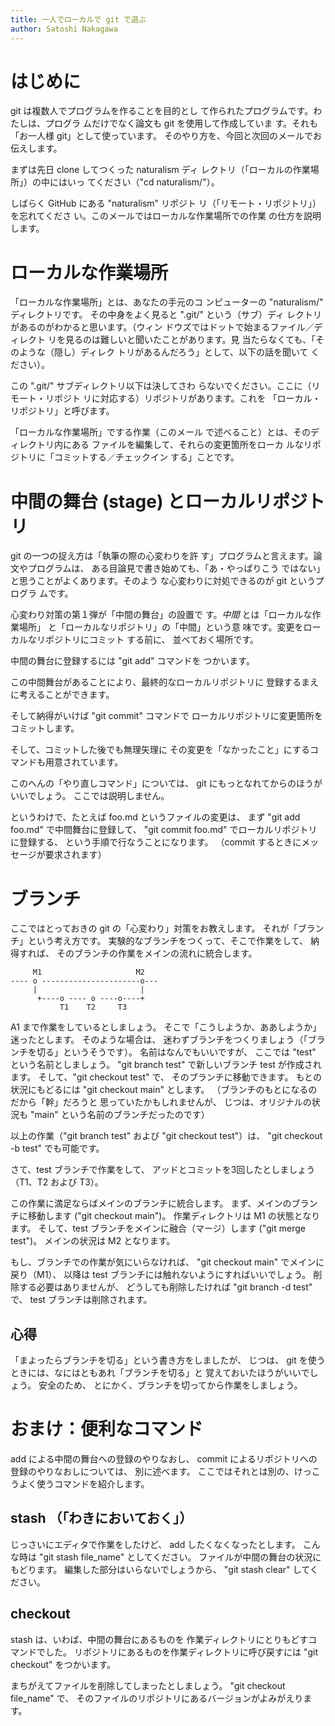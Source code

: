 ```yaml
---
title: 一人でローカルで git で遊ぶ
author: Satoshi Nakagawa
---
```


# はじめに

git は複数人でプログラムを作ることを目的とし
て作られたプログラムです。わたしは、プログラ
ムだけでなく論文も git を使用して作成していま
す。それも「お一人様 git」として使っています。
そのやり方を、今回と次回のメールでお伝えします。

まずは先日 clone してつくった naturalism ディ
レクトリ（「ローカルの作業場所」）の中にはいっ
てください（"cd naturalism/"）。

しばらく GitHub にある "naturalism" リポジト
リ（「リモート・リポジトリ」）を忘れてくださ
い。このメールではローカルな作業場所での作業
の仕方を説明します。

# ローカルな作業場所

「ローカルな作業場所」とは、あなたの手元のコ
ンピューターの "naturalism/" ディレクトリです。
その中身をよく見ると ".git/" という（サブ）ディ
レクトリがあるのがわかると思います。（ウィン
ドウズではドットで始まるファイル／ディレクト
リを見るのは難しいと聞いたことがあります。見
当たらなくても、「そのような（隠し）ディレク
トリがあるんだろう」として、以下の話を聞いて
ください）。

この ".git/" サブディレクトリ以下は決してさわ
らないでください。ここに（リモート・リポジト
リに対応する）リポジトリがあります。これを
「ローカル・リポジトリ」と呼びます。

「ローカルな作業場所」でする作業（このメール
で述べること）とは、そのディレクトリ内にある
ファイルを編集して、それらの変更箇所をローカ
ルなリポジトリに「コミットする／チェックイン
する」ことです。

# 中間の舞台 (stage) とローカルリポジトリ

git の一つの捉え方は「執筆の際の心変わりを許
す」プログラムと言えます。論文やプログラムは、
ある目論見で書き始めても、「あ・やっぱりこう
ではない」と思うことがよくあります。そのよう
な心変わりに対処できるのが git というプログラ
ムです。

心変わり対策の第１弾が「中間の舞台」の設置で
す。*中間* とは「ローカルな作業場所」
と「ローカルなリポジトリ」の「中間」という意
味です。変更をローカルなリポジトリにコミット
する前に、 並べておく場所です。

中間の舞台に登録するには "git add" コマンドを
つかいます。

この中間舞台があることにより、最終的なローカルリポジトリに
登録するまえに考えることができます。

そして納得がいけば "git commit" コマンドで
ローカルリポジトリに変更箇所をコミットします。

そして、コミットした後でも無理矢理に
その変更を「なかったこと」にするコマンドも用意されています。

このへんの「やり直しコマンド」については、
git にもっとなれてからのほうがいいでしょう。
ここでは説明しません。

というわけで、たとえば foo.md というファイルの変更は、
まず "git add foo.md" で中間舞台に登録して、
"git commit foo.md" でローカルリポジトリに登録する、
という手順で行なうことになります。
（commit するときにメッセージが要求されます）

# ブランチ

ここではとっておきの git の「心変わり」対策をお教えします。
それが「ブランチ」という考え方です。
実験的なブランチをつくって、そこで作業をして、
納得すれば、
そのブランチの作業をメインの流れに統合します。

```
     M1                     M2
---- o ----------------------o---
     |                       |
      +----o ---- o ----o----+
           T1    T2     T3
```

A1 まで作業をしているとしましょう。
そこで「こうしようか、ああしようか」迷ったとします。
そのような場合は、
迷わずブランチをつくりましょう（「ブランチを切る」というそうです）。
名前はなんでもいいですが、
ここでは "test" という名前としましょう。
"git branch test" で新しいブランチ test が作成されます。
そして、"git checkout test" で、
そのブランチに移動できます。
もとの状況にもどるには "git checkout main" とします。
（ブランチのもとになるのだから「幹」だろうと
思っていたかもしれませんが、
じつは、オリジナルの状況も "main" という名前のブランチだったのです）

以上の作業（"git branch test" および "git checkout test"）は、
"git checkout -b test" でも可能です。

さて、test ブランチで作業をして、
アッドとコミットを3回したとしましょう
（T1、T2 および T3）。

この作業に満足ならばメインのブランチに統合します。
まず、メインのブランチに移動します ("git checkout main")。
作業ディレクトリは M1 の状態となります。
そして、test ブランチをメインに融合（マージ）します
("git merge test")。
メインの状況は M2 となります。

もし、ブランチでの作業が気にいらなければ、
"git checkout main" でメインに戻り（M1）、
以降は
test ブランチには触れないようにすればいいでしょう。
削除する必要はありませんが、
どうしても削除したければ "git branch -d test" で、
test ブランチは削除されます。

## 心得

「まよったらブランチを切る」という書き方をしましたが、
じつは、
git を使うときには、なにはともあれ「ブランチを切る」と
覚えておいたほうがいいでしょう。
安全のため、
とにかく、ブランチを切ってから作業をしましょう。


# おまけ：便利なコマンド


add による中間の舞台への登録のやりなおし、
commit によるリポジトリへの登録のやりなおしについては、
別に述べます。
ここではそれとは別の、けっこうよく使うコマンドを紹介します。

## stash （「わきにおいておく」）

じっさいにエディタで作業をしたけど、
add したくなくなったとします。
こんな時は "git stash file_name" としてください。
ファイルが中間の舞台の状況にもどります。
編集した部分はいらないでしょうから、
"git stash clear" してください。

## checkout 

stash は、いわば、中間の舞台にあるものを
作業ディレクトリにとりもどすコマンドでした。
リポジトリにあるものを作業ディレクトリに呼び戻すには
"git checkout" をつかいます。

まちがえてファイルを削除してしまったとしましょう。
"git checkout file_name" で、
そのファイルのリポジトリにあるバージョンがよみがえります。





